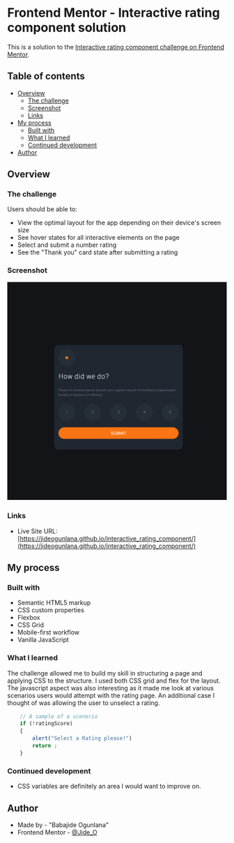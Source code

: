 # Frontend Mentor - Interactive rating component solution

This is a solution to the [Interactive rating component challenge on Frontend Mentor](https://www.frontendmentor.io/challenges/interactive-rating-component-koxpeBUmI). 

## Table of contents

- [Overview](#overview)
  - [The challenge](#the-challenge)
  - [Screenshot](#screenshot)
  - [Links](#links)
- [My process](#my-process)
  - [Built with](#built-with)
  - [What I learned](#what-i-learned)
  - [Continued development](#continued-development)
- [Author](#author)



## Overview

### The challenge

Users should be able to:

- View the optimal layout for the app depending on their device's screen size
- See hover states for all interactive elements on the page
- Select and submit a number rating
- See the "Thank you" card state after submitting a rating

### Screenshot

![](./images/screenshots/rating_component.png)


### Links
- Live Site URL: [https://jideogunlana.github.io/interactive_rating_component/](https://jideogunlana.github.io/interactive_rating_component/)

## My process

### Built with

- Semantic HTML5 markup
- CSS custom properties
- Flexbox
- CSS Grid
- Mobile-first workflow
- Vanilla JavaScript

### What I learned
The challenge allowed me to build my skill in structuring a page and applying CSS to the structure. I used both CSS grid and flex for the layout. The javascript aspect was also interesting as it made me look at various scenarios users would attempt with the rating page. An additional case I thought of was allowing the user to unselect a rating.


``` js 
    // A sample of a scenerio
    if (!ratingScore)
    {
        alert("Select a Rating please!")
        return ;
    }
```

### Continued development
- CSS variables are definitely an area I would want to improve on. 


## Author
- Made by - "Babajide Ogunlana"
- Frontend Mentor - [@Jide_O](https://www.frontendmentor.io/profile/JideOgunlana)
